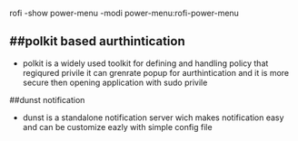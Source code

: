  rofi -show power-menu -modi power-menu:rofi-power-menu



##polkit based aurthintication
-----

* polkit is a widely used toolkit for defining and handling
  policy that regiqured privile it can grenrate popup for aurthintication
  and it is more secure then opening application with sudo privile  

##dunst notification

* dunst is a standalone notification server wich makes 
  notification easy and can be customize eazly with simple
  config file
